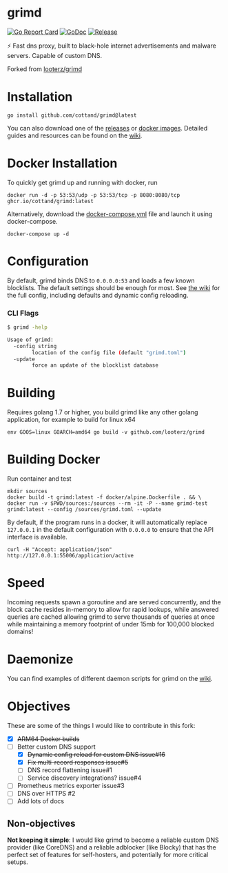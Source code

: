 # grimd
[![Go Report Card](https://goreportcard.com/badge/github.com/cottand/grimd?style=flat-square)](https://goreportcard.com/report/github.com/cottand/grimd)
[![GoDoc](https://img.shields.io/badge/godoc-reference-blue.svg?style=flat-square)](http://godoc.org/github.com/cottand/grimd)
[![Release](https://github.com/cottand/grimd/actions/workflows/release.yaml/badge.svg)](https://github.com/cottand/grimd/releases)

:zap: Fast dns proxy, built to black-hole internet advertisements and malware servers. Capable of custom DNS.

Forked from [looterz/grimd](https://github.com/looterz/grimd)

# Installation
```
go install github.com/cottand/grimd@latest
```

You can also download one of the [releases](https://github.com/cottand/grimd/releases) or [docker images](https://github.com/cottand/grimd/pkgs/container/grimd). Detailed guides and resources can be found on the [wiki](https://github.com/cottand/grimd/wiki).

# Docker Installation
To quickly get grimd up and running with docker, run
```
docker run -d -p 53:53/udp -p 53:53/tcp -p 8080:8080/tcp ghcr.io/cottand/grimd:latest
```

Alternatively, download the [docker-compose.yml](https://raw.githubusercontent.com/cottand/grimd/master/docker-compose.yml) file and launch it using docker-compose.
```
docker-compose up -d
```

# Configuration

By default, grimd binds DNS to `0.0.0.0:53` and loads a few known blocklists. The default settings should be enough for most.
See [the wiki](https://github.com/Cottand/grimd/wiki/Configuration) for the full config, including defaults and dynamic config reloading.

### CLI Flags

```bash
$ grimd -help

Usage of grimd:
  -config string
    	location of the config file (default "grimd.toml")
  -update
    	force an update of the blocklist database

```

# Building
Requires golang 1.7 or higher, you build grimd like any other golang application, for example to build for linux x64
```shell
env GOOS=linux GOARCH=amd64 go build -v github.com/looterz/grimd
```

# Building Docker
Run container and test
```shell
mkdir sources
docker build -t grimd:latest -f docker/alpine.Dockerfile . && \
docker run -v $PWD/sources:/sources --rm -it -P --name grimd-test grimd:latest --config /sources/grimd.toml --update
```

By default, if the program runs in a docker, it will automatically replace `127.0.0.1` in the default configuration with `0.0.0.0` to ensure that the API interface is available.

```shell
curl -H "Accept: application/json" http://127.0.0.1:55006/application/active
```

# Speed
Incoming requests spawn a goroutine and are served concurrently, and the block cache resides in-memory to allow for rapid lookups, while answered queries are cached allowing grimd to serve thousands of queries at once while maintaining a memory footprint of under 15mb for 100,000 blocked domains!

# Daemonize
You can find examples of different daemon scripts for grimd on the [wiki](https://github.com/looterz/grimd/wiki/Daemon-Scripts).

# Objectives 

These are some of the things I would like to contribute in this fork:
- [x] ~~ARM64 Docker builds~~
- [ ] Better custom DNS support
  - [x] ~~Dynamic config reload for custom DNS issue#16~~
  - [x] ~~Fix multi-record responses issue#5~~
  - [ ] DNS record flattening issue#1
  - [ ] Service discovery integrations? issue#4
- [ ] Prometheus metrics exporter issue#3
- [ ] DNS over HTTPS #2
- [ ] Add lots of docs

## Non-objectives
**Not keeping it simple**: I would like grimd to become
a reliable custom DNS provider (like CoreDNS) and a reliable
adblocker (like Blocky) that has the perfect set of features
for self-hosters, and potentially for more critical setups.
